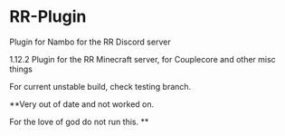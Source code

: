 # RR-Plugin
Plugin for Nambo for the RR Discord server

1.12.2 Plugin for the RR Minecraft server, for Couplecore and other misc things

For current unstable build, check testing branch.

**Very out of date and not worked on.

For the love of god do not run this.
**
